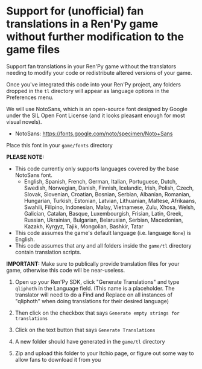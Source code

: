 # Support for (unofficial) fan translations in a Ren'Py game without further modification to the game files
Support fan translations in your Ren'Py game without the translators needing to modify your code or redistribute altered versions of your game.

Once you've integrated this code into your Ren'Py project, any folders dropped in the `tl` directory will appear as language options in the Preferences menu.

We will use NotoSans, which is an open-source font designed by Google under the SIL Open Font License (and it looks pleasant enough for most visual novels).

* NotoSans: https://fonts.google.com/noto/specimen/Noto+Sans

Place this font in your `game/fonts` directory

**PLEASE NOTE:**
* This code currently only supports languages covered by the base NotoSans font.
  * English, Spanish, French, German, Italian, Portuguese, Dutch, Swedish, Norwegian, Danish, Finnish, Icelandic, Irish, Polish, Czech, Slovak, Slovenian, Croatian, Bosnian, Serbian, Albanian, Romanian, Hungarian, Turkish, Estonian, Latvian, Lithuanian, Maltese, Afrikaans, Swahili, Filipino, Indonesian, Malay, Vietnamese, Zulu, Xhosa, Welsh, Galician, Catalan, Basque, Luxembourgish, Frisian, Latin, Greek, Russian, Ukrainian, Bulgarian, Belarusian, Serbian, Macedonian, Kazakh, Kyrgyz, Tajik, Mongolian, Bashkir, Tatar 
* This code assumes the game's default language (i.e. language `None`) is English.
* This code assumes that any and all folders inside the `game/tl` directory contain translation scripts.


**IMPORTANT:** Make sure to publically provide translation files for your game, otherwise this code will be near-useless. 

1. Open up your Ren'Py SDK, click "Generate Translations" and type `qliphoth` in the Language field. (This name is a placeholder. The translator will need to do a Find and Replace on all instances of "qliphoth" when doing translations for their desired language)

2. Then click on the checkbox that says `Generate empty strings for translations` 

3. Click on the text button that says `Generate Translations`

4. A new folder should have generated in the `game/tl` directory

5. Zip and upload this folder to your Itchio page, or figure out some way to allow fans to download it from you


